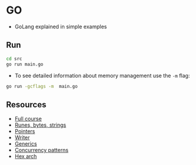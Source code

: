 # GO

- GoLang explained in simple examples

## Run

```bash
cd src
go run main.go
```

- To see detailed information about memory management use the `-m` flag:

```bash
go run -gcflags -m  main.go
```

## Resources

- [Full course](https://youtu.be/un6ZyFkqFKo)
- [Runes, bytes, strings](https://www.youtube.com/watch?v=fVbI_3v0Zys)
- [Pointers](https://www.youtube.com/watch?v=sTFJtxJXkaY)
- [Writer](https://www.youtube.com/watch?v=N1wSFA6VNuM)
- [Generics](https://youtu.be/SJ9rvg5nT2c)
- [Concurrency patterns](https://www.youtube.com/watch?v=qyM8Pi1KiiM)
- [Hex arch](https://www.youtube.com/watch?v=MpFog2kZsHk)
